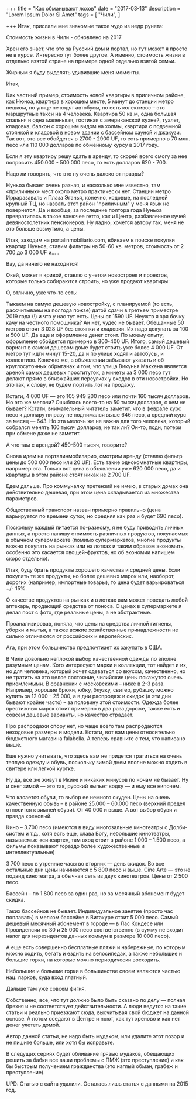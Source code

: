 +++
title = "Как обманывают лохов"
date = "2017-03-13"
description = "Lorem Ipsum Dolor Si Amet"
tags = [
    "Чили",
]

+++
Итак, прислали мне знакомые такое чудо из недр рунета:

Стоимость жизни в Чили - обновлено на 2017



Хрен его знает, что это за Русский дом и портал, но тут может я просто не в курсе. Интересно тут более другое. А именно, стоимость жизни в отдельно взятой стране на примере одной отдельно взятой семьи.

Жирным я буду выделять удивившие меня моменты.

Итак,

Как частный пример, стоимость новой квартиры в приличном районе, как Нюноа, квартира в хорошем месте, 5 минут до станции метро пешком, по улице не ходят автобусы, но есть колективос – это маршрутные такси на 4 человека. Квартира 50 кв.м, одна большая спальня и одна маленькая, гостиная с американской кухней, туалет, кладовка, балкон с хорошим видом на холмы, квартира с подземной стоянкой и кладовой в новом здании с бассейном сауной и джакузи. Так вот, это все обойдется в 2700 - 2900 UF, то есть примерно в 70 млн. песо или 110 000 долларов по обменному курсу в 2017 году.

Если я эту квартиру решу сдать в аренду, то скорей всего смогу за нее попросить 450.000 - 500.000 песо, то есть долларов 620 - 700.

Надо ли говорить, что это ну очень далеко от правды?

Нуньоа бывает очень разная, и насколько мне известно, там «приличных» мест около метро практически нет. Станции метро Ирраразаваль и Плаза Эганья,  конечно, ходовые, на последней крупный ТЦ, но назвать этот район "приличным" у меня язык не повернется. Да и вообще, за последние полтора года Нуньоа превратилась в такое вонючее гетто, как и Центр, разбавленное кучей девяностолетних пенсионеров. Ну ладно, хочется автору так, меня не это больше возмутило, а цены.

Итак, заходим на portalinmobiliario.com, вбиваем в поиске покупки квартир Нуньоа, ставим фильтры на 50-60 кв. метров, стоимость от 2 700 до 3 000 UF и... .



Вау, да ничего не находится!

Окей, может я кривой, ставлю с учетом новостроек и проектов, которые только собираются строить, но уже продают квартиры:

О, отлично, уже что-то есть:



Тыкаем на самую дешевую новостройку, с планируемой (то есть, рассчитываем на полгода пожзе) датой сдачи в третьем триместре 2019 года (!) и что у нас тут есть. Цены от 1590 UF. Неужто я зря бочку качу на честного помощника? Ан нет, чудес не бывает. Обещанные 50 метров стоят 3 028 UF без стоянки и кладовки. Их надо докупать за 100 и 500 UF. Да еще и оформление денег стоит. По моему опыту, оформление обойдется примерно в 300-400 UF. Итого, самый дешевый вариант в самом дешевом доме будет стоить уже более 4 000 UF. От метро тут идти минут 15-20, да и по улице ходят и автобусы, и коллективо. Конечно же, в объявлении забывают указать и об круглосуточных обрыганах и том, что улица Викунья Маккена является ареной самых дешевых проституток, а минеты за 3 000 песо тут делают прямо в близжайших переулках у входов в эти новостройки. Но это так, к слову, не будем портить лот на продажу.



Кстати, 4 000 UF — это 105 949 200 песо или почти 160 тысяч долларов. Но это же мелочи? Ошиблась всего-то на 50 тысяч долларов, с кем не бывает? Кстати, внимательный читатель заметит, что в феврале курс песо к доллару ни разу не поднимался выше 646 песо, а средний курс за месяц — 643. Но эта мелочь же не важна для того человека, который собрался менять 160 тысяч долларов, не так ли? Он-то, поди, потери при обмене даже не заметит.

А что там с арендой? 450-500 тысяч, говорите?


Снова идем на порталинмобиларио, смотрим аренду (ставлю фильтр цены до 500 000 песо или 20 UF). Есть такие однокомнатные квартиры,  например эта. Только вот цена в объявлении уже 620 000 песо, да и квартиры в этом районе стоят никак не 2 700 UF.

Едем дальше. Про коммуналку претензий не имею, в старых домах она действительно дешевая, при этом цена складывается из множества параметров.

Общественный транспорт назван примерно правильно (цена варьируется по времени суток, но средняя как раз и будет 690 песо).

Поскольку каждый питается по-разному, я не буду приводить личных данных, а просто напишу стоимость различных продуктов, покупаемых в обычном супермаркете (помимо супермаркетов, многие продукты можно покупать на рынках или на лотках и таким образом экономить, особенно это касается овощей-фруктов, но об экономии напишем скоро отдельно).

Итак, буду брать продукты хорошего качества и средней цены. Если покупать те же продукты, но более дешевых марок или, наоборот, дорогих (например, импортные товары), то цена будет варьироваться +/- 15%.

О качестве продуктов на рынках и в лотках вам может поведать любой аптекарь, продающий средства от поноса.
О ценах в супермаркете я делал пост с фото, где реальные цены, а не абстрактные.

Проанализировав, поняла, что цены на средства личной гигиены, уборки и мытья, а также всякие хозяйственные принадлежности не сильно отличаются от российских и европейских.

Ага, при этом большинство предпочтиает их закупать в США.

В Чили довольно неплохой выбор качественной одежды по вполне разумным ценам. Кого интересуют марки и коллекции, тот найдет и их, но для человека, который хочет одеваться со вкусом, качественно, но не тратить на это целое состояние, чилийские цены покажутся очень приемлемыми. В сравнении с московскими – ниже в 2-3 раза. Например, хорошие брюки, юбку, блузку, свитер, рубашку можно купить за 12 000 - 25 000, а в дни распродаж и скидок (а эти дни бывают крайне часто) – за половину этой стоимости. Одежда более престижных марок стоит примерно в два раза дороже, также есть и совсем дешевые варианты, но качество страдает.

Про распродажи спору нет, но чаще всего там распродаются неходовые размеры и модели. Кстати, вот вам цены относительно бюджетного магазина falabella. А теперь сравните с тем, что написано выше.

Еще нужно учитывать, что здесь вам не придется тратиться на очень теплую одежду и обувь, поскольку зимой днем вполне можно ходить в свитере или легкой куртке.

Ну да, все же живут в Икике и никаких минусов по ночам не бывает. Ну и снег зимой — это так, русский выпьет водку — и ему все нипочем.

Что касается обуви, то выбор ее немного скуден. Цены на очень качественную обывь – в районе 25.000 – 60.000 песо (верхний предел относится к зимней обуви).
От 40 000 и выше. А вот выбор обуви и правда хреновый.

Кино – 3.700 песо (имеются в виду многозальные кинотеатры с Долби-систем и т.д., хотя есть еще, слава Богу, небольшие кинотеатры, называемые «синеарте», там вход стоит в районе 1.000 – 1.500 песо, а фильмы показывают гораздо более художественные и интеллектуальные)

3 700 песо в утренние часы во вторник — день скидок. Во все остальные дни цены начинается с 5 800 песо и выше. Cine Arte —  это не подвид кинотеатра, а обычная сеть из двух кинотеатров. Цены от 2 500 песо.

Бассейн – по 1 800 песо за один раз, но за месячный абонемент будет скидка.

Таких бассейнов не бывает. Индивидуальное занятие (просто час поплавать) в мелком бассейне в Витакуре стоит 5 000 песо. Самый дешевый месячный абонемент в городе — в Лас Кондесе или Провиденсии по 30 и 25 000 песо соответственно (в сумму не входит налог для нерезидентов данных коммун в размере 10 000 песо).

А еще есть совершенно бесплатные пляжи и набережные, по которым можно ходить, бегать и ездить на велосипедах, а также небольшие и большие горки, на которые можно периодически восходить.

Небольшие и большие горки в большинстве своем являются частью нац. парков, куда вход платный.

Дальше там уже совсем фигня.

Собственно, все, что тут должно было быть сказано по делу ​— полная брехня и не соответствует действительности. А люди ведутся на такие статьи и реально приезжают сюда, высчитывая свой бюджет на данной основе. А потом оседают в Центре и ноют, как тут хреново и как нет денег улететь домой.

Автор данной статьи, не надо быть мудаком, или удалите этот позор и не пишите больше, или хотя бы исправьте.

В следущих сериях будет обливание грязью мудаков, обещающих решить за бабки все ваши проблемы с ПМЖ (это преступление) и как бы быстрым получением гражданства (это наглый обман, грабеж и преступление).



UPD: Статью с сайта удалили. Осталась лишь статья с данными на 2015 год.
